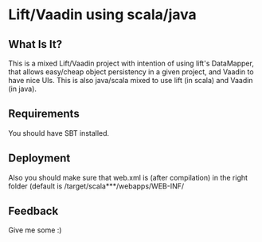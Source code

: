 Lift/Vaadin using scala/java
====================

What Is It?
---------------------
This is a mixed Lift/Vaadin project with intention of using lift's DataMapper, that allows easy/cheap object persistency in a given project, and Vaadin to have nice UIs.
This is also java/scala mixed to use lift (in scala) and Vaadin (in java).

Requirements
---------------------
You should have SBT installed.

Deployment
---------------------
Also you should make sure that web.xml is (after compilation) in the right folder (default is <project-name>/target/scala***/webapps/WEB-INF/

Feedback
---------------------
Give me some :)
